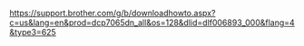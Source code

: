 https://support.brother.com/g/b/downloadhowto.aspx?c=us&lang=en&prod=dcp7065dn_all&os=128&dlid=dlf006893_000&flang=4&type3=625
